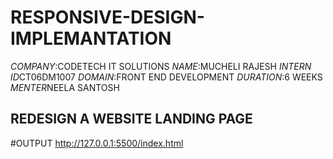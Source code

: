 # RESPONSIVE-DESIGN-IMPLEMANTATION
*COMPANY*:CODETECH IT SOLUTIONS
*NAME*:MUCHELI RAJESH
*INTERN ID*CT06DM1007
*DOMAIN*:FRONT END DEVELOPMENT
*DURATION*:6 WEEKS
*MENTER*NEELA SANTOSH
## REDESIGN A WEBSITE LANDING PAGE
#OUTPUT
http://127.0.0.1:5500/index.html
